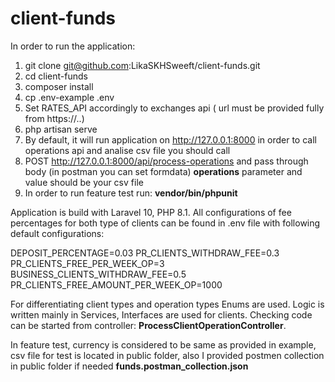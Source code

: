# client-funds
In order to run the application:
1. git clone git@github.com:LikaSKHSweeft/client-funds.git
2. cd client-funds
3. composer install
4. cp .env-example .env
5. Set RATES_API accordingly to exchanges api ( url must be provided fully from https://..)
6. php artisan serve
7. By default, it will run application on http://127.0.0.1:8000 in order to call operations api and analise csv file you should call
8. POST http://127.0.0.1:8000/api/process-operations and pass through body (in postman you can set formdata) **operations** parameter and value should be your csv file
9. In order to run feature test run: **vendor/bin/phpunit** 

Application is build with Laravel 10, PHP 8.1.
All configurations of fee percentages for both type of clients can be found in .env file with following default configurations:

DEPOSIT_PERCENTAGE=0.03
PR_CLIENTS_WITHDRAW_FEE=0.3
PR_CLIENTS_FREE_PER_WEEK_OP=3
BUSINESS_CLIENTS_WITHDRAW_FEE=0.5
PR_CLIENTS_FREE_AMOUNT_PER_WEEK_OP=1000

For differentiating client types and operation types Enums are used. Logic is written mainly in Services, Interfaces are used for clients.
Checking code can be started from controller: **ProcessClientOperationController**. 

In feature test, currency is considered to be same as provided in example, csv file for test is located in public folder, also I provided postmen collection in public folder if needed **funds.postman_collection.json**
